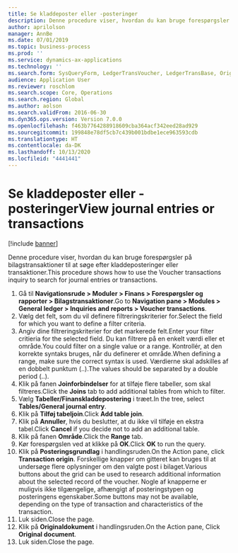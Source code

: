 ```yaml
---
title: Se kladdeposter eller -posteringer
description: Denne procedure viser, hvordan du kan bruge forespørgsler på bilagstransaktioner til at søge efter kladdeposteringer eller transaktioner.
author: aprilolson
manager: AnnBe
ms.date: 07/01/2019
ms.topic: business-process
ms.prod: ''
ms.service: dynamics-ax-applications
ms.technology: ''
ms.search.form: SysQueryForm, LedgerTransVoucher, LedgerTransBase, Originaldocuments
audience: Application User
ms.reviewer: roschlom
ms.search.scope: Core, Operations
ms.search.region: Global
ms.author: aolson
ms.search.validFrom: 2016-06-30
ms.dyn365.ops.version: Version 7.0.0
ms.openlocfilehash: f463b7764288918609cba364acf342eed28ad929
ms.sourcegitcommit: 199848e78df5cb7c439b001bdbe1ece963593cdb
ms.translationtype: HT
ms.contentlocale: da-DK
ms.lasthandoff: 10/13/2020
ms.locfileid: "4441441"
---
```

# <a name="view-journal-entries-or-transactions"></a><span data-ttu-id="8bf2d-103">Se kladdeposter eller -posteringer</span><span class="sxs-lookup"><span data-stu-id="8bf2d-103">View journal entries or transactions</span></span>

[!include [banner](../../includes/banner.md)]

<span data-ttu-id="8bf2d-104">Denne procedure viser, hvordan du kan bruge forespørgsler på bilagstransaktioner til at søge efter kladdeposteringer eller transaktioner.</span><span class="sxs-lookup"><span data-stu-id="8bf2d-104">This procedure shows how to use the Voucher transactions inquiry to search for journal entries or transactions.</span></span>

1. <span data-ttu-id="8bf2d-105">Gå til **Navigationsrude > Moduler > Finans > Forespørgsler og rapporter > Bilagstransaktioner**.</span><span class="sxs-lookup"><span data-stu-id="8bf2d-105">Go to **Navigation pane > Modules > General ledger > Inquiries and reports > Voucher transactions**.</span></span>
2. <span data-ttu-id="8bf2d-106">Vælg det felt, som du vil definere filtreringskriterier for.</span><span class="sxs-lookup"><span data-stu-id="8bf2d-106">Select the field for which you want to define a filter criteria.</span></span>
3. <span data-ttu-id="8bf2d-107">Angiv dine filtreringskriterier for det markerede felt.</span><span class="sxs-lookup"><span data-stu-id="8bf2d-107">Enter your filter critieria for the selected field.</span></span> <span data-ttu-id="8bf2d-108">Du kan filtrere på en enkelt værdi eller et område.</span><span class="sxs-lookup"><span data-stu-id="8bf2d-108">You could filter on a single value or a range.</span></span> <span data-ttu-id="8bf2d-109">Kontrollér, at den korrekte syntaks bruges, når du definerer et område.</span><span class="sxs-lookup"><span data-stu-id="8bf2d-109">When defining a range, make sure the correct syntax is used.</span></span> <span data-ttu-id="8bf2d-110">Værdierne skal adskilles af en dobbelt punktum (..).</span><span class="sxs-lookup"><span data-stu-id="8bf2d-110">The values should be separated by a double period (..).</span></span>  
4. <span data-ttu-id="8bf2d-111">Klik på fanen **Joinforbindelser** for at tilføje flere tabeller, som skal filtreres.</span><span class="sxs-lookup"><span data-stu-id="8bf2d-111">Click the **Joins** tab to add additional tables from which to filter.</span></span>
5. <span data-ttu-id="8bf2d-112">Vælg **Tabeller/Finanskladdepostering** i træet.</span><span class="sxs-lookup"><span data-stu-id="8bf2d-112">In the tree, select **Tables/General journal entry**.</span></span>
6. <span data-ttu-id="8bf2d-113">Klik på **Tilføj tabeljoin**.</span><span class="sxs-lookup"><span data-stu-id="8bf2d-113">Click **Add table join**.</span></span>
7. <span data-ttu-id="8bf2d-114">Klik på **Annuller**, hvis du beslutter, at du ikke vil tilføje en ekstra tabel.</span><span class="sxs-lookup"><span data-stu-id="8bf2d-114">Click **Cancel** if you decide not to add an additional table.</span></span>
8. <span data-ttu-id="8bf2d-115">Klik på fanen **Område**.</span><span class="sxs-lookup"><span data-stu-id="8bf2d-115">Click the **Range** tab.</span></span>
9. <span data-ttu-id="8bf2d-116">Kør forespørgslen ved at klikke på **OK**.</span><span class="sxs-lookup"><span data-stu-id="8bf2d-116">Click **OK** to run the query.</span></span>
10. <span data-ttu-id="8bf2d-117">Klik på **Posteringsgrundlag** i handlingsruden.</span><span class="sxs-lookup"><span data-stu-id="8bf2d-117">On the Action pane, click **Transaction origin**.</span></span> <span data-ttu-id="8bf2d-118">Forskellige knapper om gitteret kan bruges til at undersøge flere oplysninger om den valgte post i bilaget.</span><span class="sxs-lookup"><span data-stu-id="8bf2d-118">Various buttons about the grid can be used to research additional information about the selected record of the voucher.</span></span> <span data-ttu-id="8bf2d-119">Nogle af knapperne er muligvis ikke tilgængelige, afhængigt af posteringstypen og posteringens egenskaber.</span><span class="sxs-lookup"><span data-stu-id="8bf2d-119">Some buttons may not be available, depending on the type of transaction and characteristics of the transaction.</span></span>
11. <span data-ttu-id="8bf2d-120">Luk siden.</span><span class="sxs-lookup"><span data-stu-id="8bf2d-120">Close the page.</span></span>
12. <span data-ttu-id="8bf2d-121">Klik på **Originaldokument** i handlingsruden.</span><span class="sxs-lookup"><span data-stu-id="8bf2d-121">On the Action pane, Click **Original document**.</span></span>
13. <span data-ttu-id="8bf2d-122">Luk siden.</span><span class="sxs-lookup"><span data-stu-id="8bf2d-122">Close the page.</span></span>

